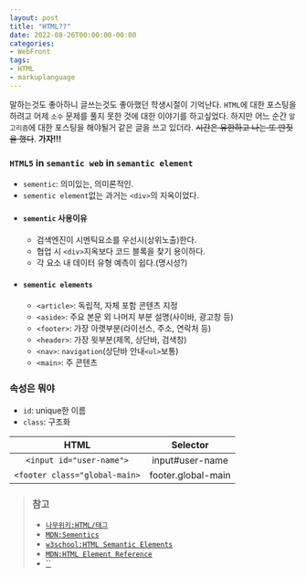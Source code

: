 ```yaml
---
layout: post
title: "HTML??"
date: 2022-08-26T00:00:00-00:00
categories:
- WebFront
tags:
- HTML
- markuplanguage
---
```

 말하는것도 좋아하니 글쓰는것도 좋아했던 학생시절이 기억난다. `HTML`에 대한 포스팅을 하려고 어제 `소수` 문제를 풀지 못한 것에 대한 이야기를 하고싶었다. 하지만 어느 순간 `알고리즘`에 대한 포스팅을 해야될거 같은 글을 쓰고 있더라. ~~시간은 유한하고 나는 또 딴짓을 했다~~. **가자!!!**

### `HTML5` in `semantic web` in `semantic element`
 - `sementic`: 의미있는, 의미론적인.
 - `sementic element`없는 과거는 `<div>`의 지옥이었다.
 - #### `sementic` 사용이유
     - 검색엔진이 시멘틱요소를 우선시(상위노출)한다.
     - 협업 시 `<div>`지옥보다 코드 블록을 찾기 용이하다.
     - 각 요소 내 데이터 유형 예측이 쉽다.(명시성?)
 - #### `sementic elements`
   - `<article>`: 독립적, 자체 포함 콘텐츠 지정
   - `<aside>`: 주요 본문 외 나머지 부분 설명(사이바, 광고창 등)
   - `<footer>`: 가장 아랫부분(라이선스, 주소, 연락처 등)
   - `<header>`: 가장 윗부분(제목, 상단바, 검색창)
   - `<nav>`: `navigation`(상단바 안내`<ul>`보통)
   - `<main>`: 주 콘텐츠

### 속성은 뭐야
 - `id`: unique한 이름
 - `class`: 구조화

|HTML|Selector|
|:---:|:---:|
|`<input id="user-name">`|input#user-name|
|`<footer class="global-main>`|footer.global-main|

> 
> ### 참고
> - [`나무위키:HTML/태그`](https://namu.wiki/w/HTML/%ED%83%9C%EA%B7%B8#%EC%8B%9C%EB%A7%A8%ED%8B%B1%20%ED%83%9C%EA%B7%B8)
> - [`MDN:Sementics`](https://developer.mozilla.org/ko/docs/Glossary/Semantics#html_%EC%8B%9C%EB%A7%A8%ED%8B%B1)
> - [`w3school:HTML Semantic Elements`](https://www.w3schools.com/html/html5_semantic_elements.asp)
> - [`MDN:HTML Element Reference`](https://developer.mozilla.org/ko/docs/Web/HTML/Element)
> - [``](https://developer.mozilla.org/ko/docs/Web/HTML/Element)
